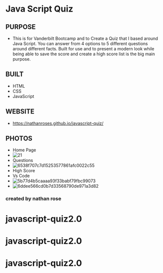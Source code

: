 # Java Script Quiz

## PURPOSE

- This is for Vanderbilt Bootcamp and to Create a Quiz that I based around Java Script. You can answer from 4 options to 5 different questions around different facts. Built for use and to present a modern look while being able to save the score and create a high score list is the big main purpose.

## BUILT

- HTML
- CSS
- JavaScript

## WEBSITE

- https://nathanroses.github.io/javascript-quiz/

## PHOTOS

- Home Page
- ![21](https://user-images.githubusercontent.com/87315662/133068823-e41300d2-4520-4865-8ec3-59d74e39483e.png)
- Questions
- ![6538f707c7d15253577861afc0022c55](https://user-images.githubusercontent.com/87315662/133068864-f8879979-5c41-4c81-a5ae-394b5016bcc9.png)
- High Score
- Vs Code
-  ![5b77d4b5caaaa93f33babf79fbc99073](https://user-images.githubusercontent.com/87315662/133024931-c0a5995f-5ca1-4da0-ba2e-2cc27755e377.png)
-  ![6ddee566cd0b7d33568790de971a3d82](https://user-images.githubusercontent.com/87315662/133068963-2b2f0dd3-7bf9-4610-ab11-e91a5dad95e9.png)
### created by nathan rose
# javascript-quiz2.0
# javascript-quiz2.0
# javascript-quiz2.0
